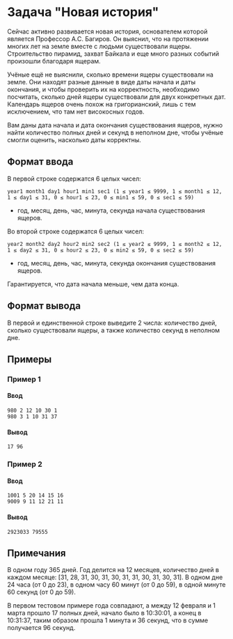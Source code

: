 # Задача "Новая история"

Сейчас активно развивается новая история, основателем которой является Профессор А.С. Багиров. Он выяснил, что на протяжении многих лет на земле вместе с людьми существовали ящеры. Строительство пирамид, захват Байкала и еще много разных событий произошли благодаря ящерам.

Учёные ещё не выяснили, сколько времени ящеры существовали на земле. Они находят разные данные в виде даты начала и даты окончания, и чтобы проверить их на корректность, необходимо посчитать, сколько дней ящеры существовали для двух конкретных дат. Календарь ящеров очень похож на григорианский, лишь с тем исключением, что там нет високосных годов.

Вам даны дата начала и дата окончания существования ящеров, нужно найти количество полных дней и секунд в неполном дне, чтобы учёные смогли оценить, насколько даты корректны.

## Формат ввода

В первой строке содержатся 6 целых чисел:

```
year1 month1 day1 hour1 min1 sec1 (1 ≤ year1 ≤ 9999, 1 ≤ month1 ≤ 12, 1 ≤ day1 ≤ 31, 0 ≤ hour1 ≤ 23, 0 ≤ min1 ≤ 59, 0 ≤ sec1 ≤ 59)
```

- год, месяц, день, час, минута, секунда начала существования ящеров.

Во второй строке содержатся 6 целых чисел:

```
year2 month2 day2 hour2 min2 sec2 (1 ≤ year2 ≤ 9999, 1 ≤ month2 ≤ 12, 1 ≤ day2 ≤ 31, 0 ≤ hour2 ≤ 23, 0 ≤ min2 ≤ 59, 0 ≤ sec2 ≤ 59)
```

- год, месяц, день, час, минута, секунда окончания существования ящеров.

Гарантируется, что дата начала меньше, чем дата конца.

## Формат вывода

В первой и единственной строке выведите 2 числа: количество дней, сколько существовали ящеры, а также количество секунд в неполном дне.

## Примеры

### Пример 1

#### Ввод

```
980 2 12 10 30 1
980 3 1 10 31 37
```

#### Вывод

```
17 96
```

### Пример 2

#### Ввод

```
1001 5 20 14 15 16
9009 9 11 12 21 11
```

#### Вывод

```
2923033 79555
```

## Примечания

В одном году 365 дней. Год делится на 12 месяцев, количество дней в каждом месяце: [31, 28, 31, 30, 31, 30, 31, 31, 30, 31, 30, 31]. В одном дне 24 часа (от 0 до 23), в одном часу 60 минут (от 0 до 59), в одной минуте 60 секунд (от 0 до 59).

В первом тестовом примере года совпадают, а между 12 февраля и 1 марта прошло 17 полных дней, начало было в 10:30:01, а конец в 10:31:37, таким образом прошла 1 минута и 36 секунд, что в сумме получается 96 секунд.
